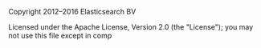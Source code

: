 Copyright 2012–2016 Elasticsearch BV

Licensed under the Apache License, Version 2.0 (the "License"); you may not use this file except in comp